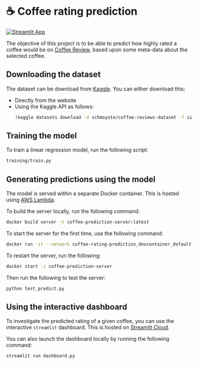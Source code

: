 # :coffee: Coffee rating prediction
[![Streamlit App](https://static.streamlit.io/badges/streamlit_badge_black_white.svg)](https://coffee-rating-prediction.streamlit.app/)

The objective of this project is to be able to predict how highly rated a coffee would be on [Coffee Review](https://www.coffeereview.com/), based upon some meta-data about the selected coffee.

## Downloading the dataset
The dataset can be download from [Kaggle](https://www.kaggle.com/datasets/schmoyote/coffee-reviews-dataset/data). You can either download this:
- Directly from the website
- Using the Kaggle API as follows:
    ``` bash
    !kaggle datasets download -d schmoyote/coffee-reviews-dataset -f simplified_coffee.csv -p training
    ```
## Training the model
To train a linear regression model, run the following script:

``` bash
training/train.py
```

## Generating predictions using the model
The model is served within a separate Docker container. This is hosted using [AWS Lambda](https://aws.amazon.com/lambda/).

To build the server locally, run the following command:
``` bash
docker build server -t coffee-prediction-server:latest
```

To start the server for the first time, use the following command:
``` bash
docker run -it --network coffee-rating-prediction_devcontainer_default --hostname coffee_server --name coffee-prediction-server coffee-prediction-server:latest
```

To restart the server, run the following:
``` bash
docker start -i coffee-prediction-server
```

Then run the following to test the server:
``` bash
python test_predict.py
```

## Using the interactive dashboard
To investigate the predicted rating of a given coffee, you can use the interactive `streamlit` dashboard. This is hosted on [Streamlit Cloud](https://streamlit.io/cloud).

You can also launch the dashboard locally by running the following command:

``` bash
streamlit run dashboard.py
```
